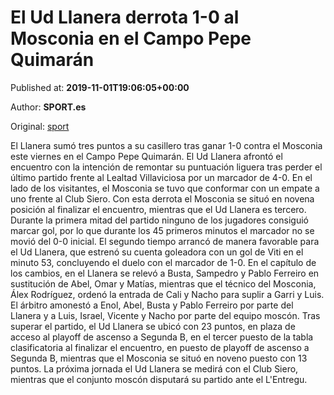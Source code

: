 
# El Ud Llanera derrota 1-0 al Mosconia en el Campo Pepe Quimarán

Published at: **2019-11-01T19:06:05+00:00**

Author: **SPORT.es**

Original: [sport](https://www.sport.es/es/noticias/tercera-division/el-ud-llanera-derrota-1-0-al-mosconia-en-el-campo-pepe-quimaran-7710834)

El Llanera sumó tres puntos a su casillero tras ganar 1-0 contra el Mosconia este viernes en el Campo Pepe Quimarán. El Ud Llanera afrontó el encuentro con la intención de remontar su puntuación liguera tras perder el último partido frente al Lealtad Villaviciosa por un marcador de 4-0. En el lado de los visitantes, el Mosconia se tuvo que conformar con un empate a uno frente al Club Siero. Con esta derrota el Mosconia se situó en novena posición al finalizar el encuentro, mientras que el Ud Llanera es tercero.
Durante la primera mitad del partido ninguno de los jugadores consiguió marcar gol, por lo que durante los 45 primeros minutos el marcador no se movió del 0-0 inicial.
El segundo tiempo arrancó de manera favorable para el Ud Llanera, que estrenó su cuenta goleadora con un gol de Viti en el minuto 53, concluyendo el duelo con el marcador de 1-0.
En el capítulo de los cambios, en el Llanera se relevó a Busta, Sampedro y Pablo Ferreiro en sustitución de Abel, Omar y Matías, mientras que el técnico del Mosconia, Álex Rodríguez, ordenó la entrada de Cali y Nacho para suplir a Garri y Luis.
El árbitro amonestó a Enol, Abel, Busta y Pablo Ferreiro por parte del Llanera y a Luis, Israel, Vicente y Nacho por parte del equipo moscón.
Tras superar el partido, el Ud Llanera se ubicó con 23 puntos, en plaza de acceso al playoff de ascenso a Segunda B, en el tercer puesto de la tabla clasificatoria al finalizar el encuentro, en puesto de playoff de ascenso a Segunda B, mientras que el Mosconia se situó en noveno puesto con 13 puntos.
La próxima jornada el Ud Llanera se medirá con el Club Siero, mientras que el conjunto moscón disputará su partido ante el L'Entregu.
